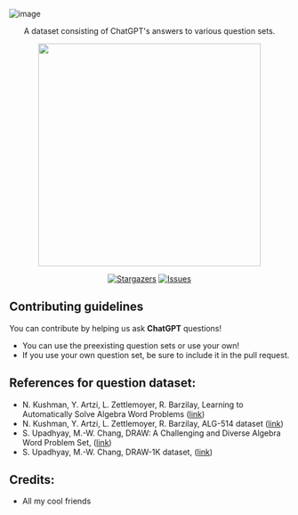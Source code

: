 ![image](https://user-images.githubusercontent.com/84760072/223042200-86e55c12-571c-47ab-8c74-57d225da4943.png)

<p align="center">
  A dataset consisting of ChatGPT's answers to various question sets. 
</p>

<p align="center">
  <img src="https://raw.githubusercontent.com/catppuccin/catppuccin/main/assets/palette/macchiato.png" width="400" />
</p>

<p align="center">
	<a href="https://github.com/hwelsters/sleepyresponse/stargazers">
		<img alt="Stargazers" src="https://img.shields.io/github/stars/hwelsters/sleepyresponse?style=for-the-badge&logo=starship&color=C9CBFF&logoColor=D9E0EE&labelColor=302D41"></a>
	<a href="https://github.com/hwelsters/sleepyresponse/releases/latest">
	<a href="https://github.com/hwelsters/sleepyresponse/issues">
		<img alt="Issues" src="https://img.shields.io/github/issues/hwelsters/sleepyresponse?style=for-the-badge&logo=gitbook&color=B5E8E0&logoColor=D9E0EE&labelColor=302D41"></a>
</p>

## Contributing guidelines
You can contribute by helping us ask **ChatGPT** questions! 
- You can use the preexisting question sets or use your own! 
- If you use your own question set, be sure to include it in the pull request.

## References for question dataset:
- N. Kushman, Y. Artzi, L. Zettlemoyer, R. Barzilay, Learning to Automatically Solve Algebra Word Problems ([link](https://aclanthology.org/P14-1026.pdf))
- N. Kushman, Y. Artzi, L. Zettlemoyer, R. Barzilay, ALG-514 dataset ([link](https://groups.csail.mit.edu/rbg/code/wordprobs/))  
- S. Upadhyay, M.-W. Chang, DRAW: A Challenging and Diverse Algebra Word Problem Set, ([link](https://www.microsoft.com/en-us/research/wp-content/uploads/2016/02/tech_rep.pdf))
- S. Upadhyay, M.-W. Chang, DRAW-1K dataset, ([link](https://paperswithcode.com/dataset/draw-1k#:~:text=DRAW%2D1K%20is%20a%20dataset,derivation%20of%20an%20equation%20system.))

## Credits:
- All my cool friends
